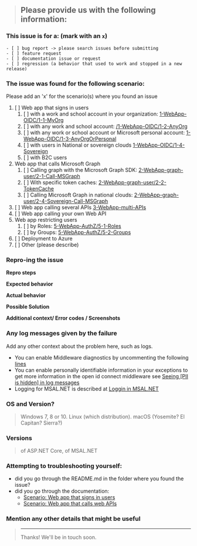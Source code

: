 <!--
IF SUFFICIENT INFORMATION IS NOT PROVIDED VIA THE FOLLOWING TEMPLATE THE ISSUE MIGHT BE CLOSED WITHOUT FURTHER CONSIDERATION OR INVESTIGATION
-->
> Please provide us with the following information:
> ---------------------------------------------------------------

### This issue is for a: (mark with an `x`)
```
- [ ] bug report -> please search issues before submitting
- [ ] feature request
- [ ] documentation issue or request
- [ ] regression (a behavior that used to work and stopped in a new release)
```

### The issue was found for the following scenario:

Please add an 'x' for the scenario(s) where you found an issue

1. [ ] Web app that signs in users
   1. [ ] with a work and school account in your organization: [1-WebApp-OIDC/1-1-MyOrg](../1-WebApp-OIDC/1-1-MyOrg)
   1. [ ] with any work and school account: [/1-WebApp-OIDC/1-2-AnyOrg](../1-WebApp-OIDC/1-2-AnyOrg)
   1. [ ] with any work or school account or Microsoft personal account: [1-WebApp-OIDC/1-3-AnyOrgOrPersonal](../1-WebApp-OIDC/1-3-AnyOrgOrPersonal)
   1. [ ] with users in National or sovereign clouds [1-WebApp-OIDC/1-4-Sovereign](../1-WebApp-OIDC/1-4-Sovereign)
   1. [ ] with B2C users 
1. Web app that calls Microsoft Graph
   1. [ ] Calling graph with the Microsoft Graph SDK: [2-WebApp-graph-user/2-1-Call-MSGraph](../2-WebApp-graph-user/2-1-Call-MSGraph)
   1. [ ] With specific token caches: [2-WebApp-graph-user/2-2-TokenCache](../2-WebApp-graph-user/2-2-TokenCache)
   1. [ ] Calling Microsoft Graph in national clouds: [2-WebApp-graph-user/2-4-Sovereign-Call-MSGraph](../2-WebApp-graph-user/2-4-Sovereign-Call-MSGraph)
1. [ ] Web app calling several APIs [3-WebApp-multi-APIs](../3-WebApp-multi-APIs)
1. [ ] Web app calling your own Web API
1. Web app restricting users
   1. [ ] by Roles: [5-WebApp-AuthZ/5-1-Roles](../5-WebApp-AuthZ/5-1-Roles)
   1. [ ] by Groups: [5-WebApp-AuthZ/5-2-Groups](../../../5-WebApp-AuthZ/5-2-Groups)
1. [ ] Deployment to Azure
1. [ ] Other (please describe)

### Repro-ing the issue

**Repro steps**

<!-- the minimal steps to reproduce -->

**Expected behavior**
<!-- A clear and concise description of what you expected to happen (or code).-->

**Actual behavior**
<!-- A clear and concise description of what happens, e.g. exception is thrown, UI freezes -->

**Possible Solution**
<!--- Only if you have suggestions on a fix for the bug -->

**Additional context/ Error codes / Screenshots**

### Any log messages given by the failure
Add any other context about the problem here, such as logs. 

- You can enable Middleware diagnostics by uncommenting the following [lines](https://github.com/Azure-Samples/active-directory-aspnetcore-webapp-openidconnect-v2/blob/418e4880ce3307befb25c7af600a886560cadcaa/Microsoft.Identity.Web/StartupHelpers.cs#L81-L83)
- You can enable personally identifiable information in your exceptions to get more information in the open id connect middleware see [Seeing [PII is hidden] in log messages](https://github.com/AzureAD/azure-activedirectory-identitymodel-extensions-for-dotnet/wiki/PII) 
- Logging for MSAL.NET is described at [Loggin in MSAL.NET](https://docs.microsoft.com/en-us/azure/active-directory/develop/msal-logging#logging-in-msalnet)

### OS and Version?
> Windows 7, 8 or 10. Linux (which distribution). macOS (Yosemite? El Capitan? Sierra?)

### Versions
> of ASP.NET Core, of MSAL.NET

### Attempting to troubleshooting yourself:

- did you go through the README.md in the folder where you found the issue?
- did you go through the documentation:
  - [Scenario: Web app that signs in users](https://docs.microsoft.com/en-us/azure/active-directory/develop/scenario-web-app-sign-user-overview)
  - [Scenario: Web app that calls web APIs](https://docs.microsoft.com/en-us/azure/active-directory/develop/scenario-web-app-call-api-overview)
  
### Mention any other details that might be useful

> ---------------------------------------------------------------
> Thanks! We'll be in touch soon.

